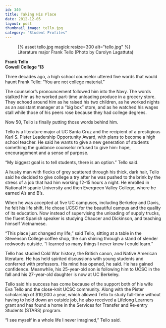 ```yaml
---
id: 340
title: Taking His Place
date: 2012-12-05
layout: post
thumbnail_image: tello.jpg
category: "Student Profiles"
---
```

<figure class="inline-image right">
{% asset tello.jpg magick:resize=300 alt="tello.jpg" %}<figcaption>Literature major Frank Tello  
(Photo by Carolyn Lagattuta)</figcaption></figure>

**Frank Tello**  
 **Cowell College ’13**

Three decades ago, a high school counselor uttered five words that would haunt Frank Tello: “You are not college material.”

The counselor’s pronouncement followed him into the Navy. The words stalked him as he worked part-time unloading produce in a grocery store. They echoed around him as he raised his two children, as he worked nights as an assistant manager at a “big box” store, and as he watched his wages stall while those of his peers rose because they had college degrees.

Now 50, Tello is finally putting those words behind him.

Tello is a literature major at UC Santa Cruz and the recipient of a prestigious Karl S. Pister Leadership Opportunity Award, with plans to become a high school teacher. He said he wants to give a new generation of students something the guidance counselor refused to give him: hope, encouragement and a sense of purpose.

“My biggest goal is to tell students, there is an option.” Tello said.

A husky man with flecks of grey scattered through his thick, dark hair, Tello said he decided to give college a try after he was pushed to the brink by the stress of a job that had him working 12-15 hours a night. He enrolled in National Hispanic University and then Evergreen Valley College, where he earned A’s and B’s.

When he was accepted at five UC campuses, including Berkeley and Davis, he felt his life shift. He chose UCSC for the beautiful campus and the quality of its education. Now instead of supervising the unloading of supply trucks, the fluent Spanish speaker is studying Chaucer and Dickinson, and teaching himself Vietnamese.

“This place just changed my life,” said Tello, sitting at a table in the Stevenson College coffee shop, the sun shining through a stand of slender redwoods outside. “I learned so many things I never knew I could learn.”

Tello has studied Cold War history, the British canon, and Native American literature. He has held spirited discussions with young students and conferred with professors. His mind has opened, he said. He has gained confidence. Meanwhile, his 25-year-old son is following him to UCSC in the fall and his 27-year-old daughter is now at UC Berkeley.

Tello said his success has come because of the support both of his wife Eva Tello and the close-knit UCSC community. Along with the Pister scholarship of $10,000 a year, which allowed Tello to study full-time without having to hold down an outside job, he also received a Lifelong Learners grant and has found a home in the Services for Transfer and Re-entry Students (STARS) program.

“I see myself in a whole life I never imagined,” Tello said.
